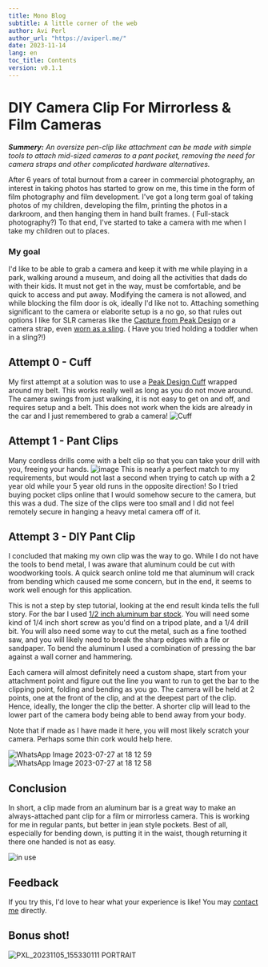 ```yaml
---
title: Mono Blog
subtitle: A little corner of the web
author: Avi Perl
author_url: "https://aviperl.me/"
date: 2023-11-14
lang: en
toc_title: Contents
version: v0.1.1
---
```


# DIY Camera Clip For Mirrorless & Film Cameras

_**Summery:**  An oversize pen-clip like attachment can be made with simple tools to attach mid-sized cameras to a pant
pocket, removing the need for camera straps and other complicated hardware alternatives._

After 6 years of total burnout from a career in commercial photography, an interest in taking photos has started to grow
on me, this time in the form of film photography and film development. I've got a long term goal of taking photos of my
children, developing the film, printing the photos in a darkroom, and then hanging them in hand built frames. (
Full-stack photography?) To that end, I've started to take a camera with me when I take my children out to places.

### My goal

I'd like to be able to grab a camera and keep it with me while playing in a park, walking around a museum, and doing all
the activities that dads do with their kids. It must not get in the way, must be comfortable, and be quick to access and
put away. Modifying the camera is not allowed, and while blocking the film door is ok, ideally I'd like not to.
Attaching something significant to the camera or elaborite setup is a no go, so that rules out options I like for SLR
cameras like the [Capture from Peak Design](https://www.peakdesign.com/collections/clips/products/capture) or a camera
strap,
even [worn as a sling](https://www.peakdesign.com/cdn/shop/products/1-LIGHTBOX-1024x1024-SLIDE-BLACK-03_67e19b2f-600d-4ad5-bd21-df8fc5805649_1024x1024.jpg?v=1625162779). (
Have you tried holding a toddler when in a sling?!)

## Attempt 0 - Cuff

My first attempt at a solution was to use a [Peak Design Cuff](https://www.peakdesign.com/products/cuff) wrapped around
my belt. This works really well as long as you do not move around. The camera swings from just walking, it is not easy
to get on and off, and requires setup and a belt. This does not work when the kids are already in the car and I just
remembered to grab a camera!
![Cuff](https://user-images.githubusercontent.com/86095449/256680804-1dcce704-22db-4800-86a3-8ea6f4fe1918.png)

## Attempt 1 - Pant Clips

Many cordless drills come with a belt clip so that you can take your drill with you, freeing your hands.
![image](https://user-images.githubusercontent.com/86095449/256671552-a6a687e8-9dfa-4ef0-86f1-7ba08087edc3.png)
This is nearly a perfect match to my requirements, but would not last a second when trying to catch up with a 2 year old
while your 5 year old runs in the opposite direction! So I tried buying pocket clips online that I would somehow secure
to the camera, but this was a dud. The size of the clips were too small and I did not feel remotely secure in hanging a
heavy metal camera off of it.

## Attempt 3 - DIY Pant Clip

I concluded that making my own clip was the way to go. While I do not have the tools to bend metal, I was aware that
aluminum could be cut with woodworking tools. A quick search online told me that aluminum will crack from bending which
caused me some concern, but in the end, it seems to work well enough for this application.

This is not a step by step tutorial, looking at the end result kinda tells the full story. For the bar I
used [1/2 inch aluminum bar stock](https://www.homedepot.com/p/Everbilt-1-2-in-x-36-in-Aluminum-Flat-Bar-with-1-16-in-Thick-800217/204604762).
You will need some kind of 1/4 inch short screw as you'd find on a tripod plate, and a 1/4 drill bit. You will also need
some way to cut the metal, such as a fine toothed saw, and you will likely need to break the sharp edges with a file or
sandpaper. To bend the aluminum I used a combination of pressing the bar against a wall corner and hammering.

Each camera will almost definitely need a custom shape, start from your attachment point and figure out the line you
want to run to get the bar to the clipping point, folding and bending as you go. The camera will be held at 2 points,
one at the front of the clip, and at the deepest part of the clip. Hence, ideally, the longer the clip the better. A
shorter clip will lead to the lower part of the camera body being able to bend away from your body.

Note that if made as I have made it here, you will most likely scratch your camera. Perhaps some thin cork would help
here.

![WhatsApp Image 2023-07-27 at 18 12 59](https://user-images.githubusercontent.com/86095449/256677777-ebabfb78-bb22-48d8-a551-bf45871e0048.png)
![WhatsApp Image 2023-07-27 at 18 12 58](https://user-images.githubusercontent.com/86095449/256677789-7b037351-1b89-4eea-830c-0f20c56d4579.png)

## Conclusion

In short, a clip made from an aluminum bar is a great way to make an always-attached pant clip for a film or mirrorless
camera. This is working for me in regular pants, but better in jean style pockets. Best of all, especially for bending
down, is putting it in the waist, though returning it there one handed is not as easy.

![in use](https://user-images.githubusercontent.com/86095449/256727397-fd8f41b9-bfc2-449d-ba66-7f9075708f33.png)

## Feedback

If you try this, I'd love to hear what your experience is like! You may [contact me](https://aviperl.me/contact) directly.

## Bonus shot!

![PXL_20231105_155330111 PORTRAIT](https://user-images.githubusercontent.com/86095449/282676354-c10f6ac1-4bf9-4c38-bc62-e91b889e3977.jpg)